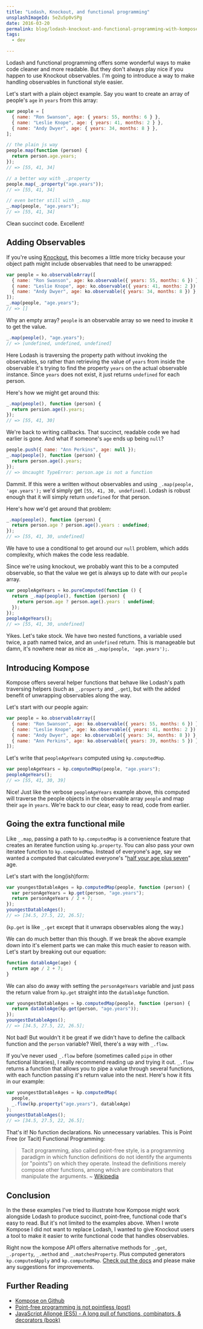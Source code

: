 ```yaml
---
title: "Lodash, Knockout, and functional programming"
unsplashImageId: 5eZu5p0vSPg
date: 2016-03-20
permalink: blog/lodash-knockout-and-functional-programming-with-kompose/index.html
tags:
  - dev

---
```


Lodash and functional programming offers some wonderful ways to make code cleaner and more readable. But they don't always play nice if you happen to use Knockout observables. I'm going to introduce a way to make handling observables in functional style easier.

<!-- excerpt -->

Let's start with a plain object example. Say you want to create an array of people's `age` in `years` from this array:

```js
var people = [
  { name: "Ron Swanson", age: { years: 55, months: 6 } },
  { name: "Leslie Knope", age: { years: 41, months: 2 } },
  { name: "Andy Dwyer", age: { years: 34, months: 8 } },
];

// the plain js way
people.map(function (person) {
  return person.age.years;
});
// => [55, 41, 34]

// a better way with _.property
people.map(_.property("age.years"));
// => [55, 41, 34]

// even better still with _.map
_.map(people, "age.years");
// => [55, 41, 34]
```

Clean succinct code. Excellent!

## Adding Observables

If you're using [Knockout](http://knockoutjs.com), this becomes a little more tricky because your object path might include observables that need to be unwrapped:

```js
var people = ko.observableArray([
  { name: "Ron Swanson", age: ko.observable({ years: 55, months: 6 }) },
  { name: "Leslie Knope", age: ko.observable({ years: 41, months: 2 }) },
  { name: "Andy Dwyer", age: ko.observable({ years: 34, months: 8 }) },
]);
_.map(people, "age.years");
// => []
```

Why an empty array? `people` is an observable array so we need to invoke it to get the value.

```js
_.map(people(), "age.years");
// => [undefined, undefined, undefined]
```

Here Lodash is traversing the property path without invoking the observables, so rather than retrieving the value of `years` from inside the observable it's trying to find the property `years` on the actual observable instance. Since `years` does not exist, it just returns `undefined` for each person.

Here's how we might get around this:

```js
_.map(people(), function (person) {
  return persion.age().years;
});
// => [55, 41, 30]
```

We're back to writing callbacks. That succinct, readable code we had earlier is gone. And what if someone's `age` ends up being `null`?

```js
people.push({ name: "Ann Perkins", age: null });
_.map(people(), function (person) {
  return person.age().years;
});
// => Uncaught TypeError: person.age is not a function
```

Dammit. If this were a written without observables and using `_.map(people, 'age.years');` we'd simply get `[55, 41, 30, undefined]`. Lodash is robust enough that it will simply return `undefined` for that person.

Here's how we'd get around that problem:

```js
_.map(people(), function (person) {
  return person.age ? person.age().years : undefined;
});
// => [55, 41, 30, undefined]
```

We have to use a conditional to get around our `null` problem, which adds complexity, which makes the code less readable.

Since we're using knockout, we probably want this to be a computed observable, so that the value we get is always up to date with our `people` array.

```js
var peopleAgeYears = ko.pureComputed(function () {
  return _.map(people(), function (person) {
    return person.age ? person.age().years : undefined;
  });
});
peopleAgeYears();
// => [55, 41, 30, undefined]
```

Yikes. Let's take stock. We have two nested functions, a variable used twice, a path named twice, and an `undefined` return. This is manageable but damn, it's nowhere near as nice as `_.map(people, 'age.years');`.

## Introducing Kompose

Kompose offers several helper functions that behave like Lodash's path traversing helpers (such as `_.property` and `_.get`), but with the added benefit of unwrapping observables along the way.

Let's start with our people again:

```js
var people = ko.observableArray([
  { name: "Ron Swanson", age: ko.observable({ years: 55, months: 6 }) },
  { name: "Leslie Knope", age: ko.observable({ years: 41, months: 2 }) },
  { name: "Andy Dwyer", age: ko.observable({ years: 34, months: 8 }) },
  { name: "Ann Perkins", age: ko.observable({ years: 39, months: 5 }) },
]);
```

Let's write that `peopleAgeYears` computed using `kp.computedMap`.

```js
var peopleAgeYears = kp.computedMap(people, "age.years");
peopleAgeYears();
// => [55, 41, 30, 39]
```

Nice! Just like the verbose `peopleAgeYears` example above, this computed will traverse the people objects in the observable array `people` and map their `age` in `years`. We're back to our clear, easy to read, code from earlier.

## Going the extra functional mile

Like `_.map`, passing a path to `kp.computedMap` is a convenience feature that creates an iteratee function using `kp.property`. You can also pass your own iteratee function to `kp.computedMap`. Instead of everyone's age, say we wanted a computed that calculated everyone's "[half your age plus seven](https://www.youtube.com/watch?v=7dsVYswSfow)" age.

Let's start with the long(ish)form:

```js
var youngestDatableAges = kp.computedMap(people, function (person) {
  var personAgeYears = kp.get(person, "age.years");
  return personAgeYears / 2 + 7;
});
youngestDatableAges();
// => [34.5, 27.5, 22, 26.5];
```

(`kp.get` is like `_.get` except that it unwraps observables along the way.)

We can do much better than this though. If we break the above example down into it's element parts we can make this much easier to reason with. Let's start by breaking out our equation:

```js
function datableAge(age) {
  return age / 2 + 7;
}
```

We can also do away with setting the `personAgeYears` variable and just pass the return value from `kp.get` straight into the `datableAge` function.

```js
var youngestDatableAges = kp.computedMap(people, function (person) {
  return datableAge(kp.get(person, "age.years"));
});
youngestDatableAges();
// => [34.5, 27.5, 22, 26.5];
```

Not bad! But wouldn't it be great if we didn't have to define the callback function and the `person` variable? Well, there's a way with `_.flow`.

If you've never used `_.flow` before (sometimes called `pipe` in other functional libraries), I really recommend reading up and trying it out. `_.flow` returns a function that allows you to pipe a value through several functions, with each function passing it's return value into the next. Here's how it fits in our example:

```js
var youngestDatableAges = kp.computedMap(
  people,
  _.flow(kp.property("age.years"), datableAge)
);
youngestDatableAges();
// => [34.5, 27.5, 22, 26.5];
```

That's it! No function declarations. No unnecessary variables. This is Point Free (or Tacit) Functional Programming:

> Tacit programming, also called point-free style, is a programming paradigm in which function definitions do not identify the arguments (or "points") on which they operate. Instead the definitions merely compose other functions, among which are combinators that manipulate the arguments. ~ [Wikipedia](https://en.wikipedia.org/wiki/Tacit_programming)

## Conclusion

In the these examples I've tried to illustrate how Kompose might work alongside Lodash to produce succinct, point-free, functional code that's easy to read. But it's not limited to the examples above. When I wrote Kompose I did not want to replace Lodash, I wanted to give Knockout users a tool to make it easier to write functional code that handles observables.

Right now the kompose API offers alternative methods for `_.get`, `_.property`, `_.method` and `_.matchesProperty`. Plus computed generators `kp.computedApply` and `kp.computedMap`. [Check out the docs](https://github.com/pietvanzoen/knockout-kompose/tree/master/doc) and please make any suggestions for improvements.

## Further Reading

- [Kompose on Github](https://github.com/pietvanzoen/knockout-kompose)
- [Point-free programming is not pointless (post)](https://glebbahmutov.com/blog/point-free-programming-is-not-pointless/)
- [JavaScript Allongé (ES5) - A long pull of functions, combinators, & decorators (book)](https://leanpub.com/javascript-allonge)
